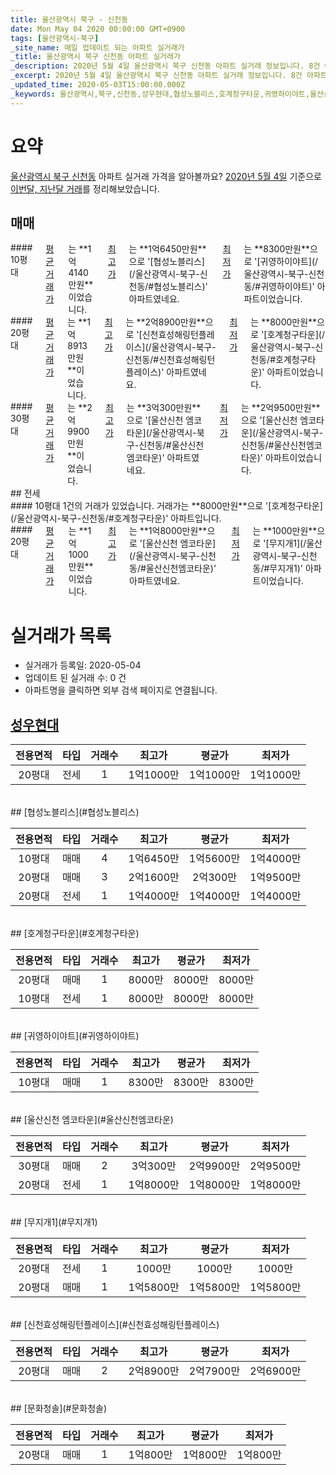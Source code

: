 ```yaml
---
title: 울산광역시 북구 - 신천동
date: Mon May 04 2020 00:00:00 GMT+0900
tags: [울산광역시-북구]
_site_name: 매일 업데이트 되는 아파트 실거래가
_title: 울산광역시 북구 신천동 아파트 실거래가
_description: 2020년 5월 4일 울산광역시 북구 신천동 아파트 실거래 정보입니다. 8건 아파트 정보가 있습니다.
_excerpt: 2020년 5월 4일 울산광역시 북구 신천동 아파트 실거래 정보입니다. 8건 아파트 정보가 있습니다.
_updated_time: 2020-05-03T15:00:00.000Z
_keywords: 울산광역시,북구,신천동,성우현대,협성노블리스,호계청구타운,귀영하이야트,울산신천 엠코타운,무지개1,신천효성해링턴플레이스,문화청솔
---
```





# 요약
<ins>울산광역시 북구 신천동</ins> 아파트 실거래 가격을 알아볼까요? <ins>2020년 5월 4일</ins> 기준으로 <ins>이번달, 지난달 거래</ins>를 정리해보았습니다.

## 매매
<div class="container">
<div class="six columns" markdown="1">
#### 10평대
<ins>평균 거래가</ins>는 **1억4140만원**이었습니다. <ins>최고가</ins>는 **1억6450만원**으로 '[협성노블리스](/울산광역시-북구-신천동/#협성노블리스)' 아파트였네요. <ins>최저가</ins>는 **8300만원**으로 '[귀영하이야트](/울산광역시-북구-신천동/#귀영하이야트)' 아파트이었습니다.
</div>
<div class="six columns" markdown="1">
#### 20평대
<ins>평균 거래가</ins>는 **1억8913만원**이었습니다. <ins>최고가</ins>는 **2억8900만원**으로 '[신천효성해링턴플레이스](/울산광역시-북구-신천동/#신천효성해링턴플레이스)' 아파트였네요. <ins>최저가</ins>는 **8000만원**으로 '[호계청구타운](/울산광역시-북구-신천동/#호계청구타운)' 아파트이었습니다.
</div>
</div>
<div class="container">
<div class="twelve columns" markdown="1">
#### 30평대
<ins>평균 거래가</ins>는 **2억9900만원**이었습니다. <ins>최고가</ins>는 **3억300만원**으로 '[울산신천 엠코타운](/울산광역시-북구-신천동/#울산신천엠코타운)' 아파트였네요. <ins>최저가</ins>는 **2억9500만원**으로 '[울산신천 엠코타운](/울산광역시-북구-신천동/#울산신천엠코타운)' 아파트이었습니다.
</div>
</div>
## 전세
<div class="container">
<div class="six columns" markdown="1">
#### 10평대
1건의 거래가 있었습니다. 거래가는 **8000만원**으로 '[호계청구타운](/울산광역시-북구-신천동/#호계청구타운)' 아파트입니다.
</div>
<div class="six columns" markdown="1">
#### 20평대
<ins>평균 거래가</ins>는 **1억1000만원**이었습니다. <ins>최고가</ins>는 **1억8000만원**으로 '[울산신천 엠코타운](/울산광역시-북구-신천동/#울산신천엠코타운)' 아파트였네요. <ins>최저가</ins>는 **1000만원**으로 '[무지개1](/울산광역시-북구-신천동/#무지개1)' 아파트이었습니다.
</div>
</div>



# 실거래가 목록
- 실거래가 등록일: 2020-05-04
- 업데이트 된 실거래 수: 0 건
- 아파트명을 클릭하면 외부 검색 페이지로 연결됩니다.

## [성우현대](#성우현대)

|전용면적|타입|거래수|최고가|평균가|최저가|
|:---:|:---:|:---:|:---:|:---:|:---:|
|20평대|<span class="deal-type-2">전세</span>|1|1억1000만|1억1000만|1억1000만|

<br/>
## [협성노블리스](#협성노블리스)

|전용면적|타입|거래수|최고가|평균가|최저가|
|:---:|:---:|:---:|:---:|:---:|:---:|
|10평대|<span class="deal-type-1">매매</span>|4|1억6450만|1억5600만|1억4000만|
|20평대|<span class="deal-type-1">매매</span>|3|2억1600만|2억300만|1억9500만|
|20평대|<span class="deal-type-2">전세</span>|1|1억4000만|1억4000만|1억4000만|

<br/>
## [호계청구타운](#호계청구타운)

|전용면적|타입|거래수|최고가|평균가|최저가|
|:---:|:---:|:---:|:---:|:---:|:---:|
|20평대|<span class="deal-type-1">매매</span>|1|8000만|8000만|8000만|
|10평대|<span class="deal-type-2">전세</span>|1|8000만|8000만|8000만|

<br/>
## [귀영하이야트](#귀영하이야트)

|전용면적|타입|거래수|최고가|평균가|최저가|
|:---:|:---:|:---:|:---:|:---:|:---:|
|10평대|<span class="deal-type-1">매매</span>|1|8300만|8300만|8300만|

<br/>
## [울산신천 엠코타운](#울산신천엠코타운)

|전용면적|타입|거래수|최고가|평균가|최저가|
|:---:|:---:|:---:|:---:|:---:|:---:|
|30평대|<span class="deal-type-1">매매</span>|2|3억300만|2억9900만|2억9500만|
|20평대|<span class="deal-type-2">전세</span>|1|1억8000만|1억8000만|1억8000만|

<br/>
## [무지개1](#무지개1)

|전용면적|타입|거래수|최고가|평균가|최저가|
|:---:|:---:|:---:|:---:|:---:|:---:|
|20평대|<span class="deal-type-2">전세</span>|1|1000만|1000만|1000만|
|20평대|<span class="deal-type-1">매매</span>|1|1억5800만|1억5800만|1억5800만|

<br/>
## [신천효성해링턴플레이스](#신천효성해링턴플레이스)

|전용면적|타입|거래수|최고가|평균가|최저가|
|:---:|:---:|:---:|:---:|:---:|:---:|
|20평대|<span class="deal-type-1">매매</span>|2|2억8900만|2억7900만|2억6900만|

<br/>
## [문화청솔](#문화청솔)

|전용면적|타입|거래수|최고가|평균가|최저가|
|:---:|:---:|:---:|:---:|:---:|:---:|
|20평대|<span class="deal-type-1">매매</span>|1|1억800만|1억800만|1억800만|

<br/>



